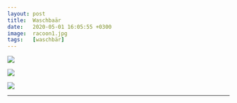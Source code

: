 ```yaml
---
layout: post
title:  Waschbaär
date:   2020-05-01 16:05:55 +0300
image:  racoon1.jpg
tags:   [waschbär]
---
```


![]({{site.baseurl}}/img/00.jpg)

![]({{site.baseurl}}/img/racoon2.jpg)

![]({{site.baseurl}}/img/racoon3.jpg)

-------------------------------------------------------------
